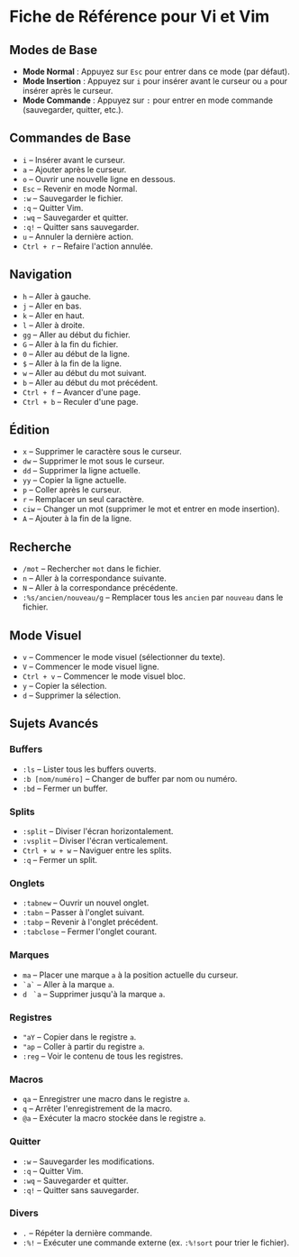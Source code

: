 # Fiche de Référence pour Vi et Vim

## Modes de Base

- **Mode Normal** : Appuyez sur `Esc` pour entrer dans ce mode (par défaut).
- **Mode Insertion** : Appuyez sur `i` pour insérer avant le curseur ou `a` pour insérer après le curseur.
- **Mode Commande** : Appuyez sur `:` pour entrer en mode commande (sauvegarder, quitter, etc.).

## Commandes de Base

- `i` – Insérer avant le curseur.
- `a` – Ajouter après le curseur.
- `o` – Ouvrir une nouvelle ligne en dessous.
- `Esc` – Revenir en mode Normal.
- `:w` – Sauvegarder le fichier.
- `:q` – Quitter Vim.
- `:wq` – Sauvegarder et quitter.
- `:q!` – Quitter sans sauvegarder.
- `u` – Annuler la dernière action.
- `Ctrl + r` – Refaire l'action annulée.

## Navigation

- `h` – Aller à gauche.
- `j` – Aller en bas.
- `k` – Aller en haut.
- `l` – Aller à droite.
- `gg` – Aller au début du fichier.
- `G` – Aller à la fin du fichier.
- `0` – Aller au début de la ligne.
- `$` – Aller à la fin de la ligne.
- `w` – Aller au début du mot suivant.
- `b` – Aller au début du mot précédent.
- `Ctrl + f` – Avancer d'une page.
- `Ctrl + b` – Reculer d'une page.

## Édition

- `x` – Supprimer le caractère sous le curseur.
- `dw` – Supprimer le mot sous le curseur.
- `dd` – Supprimer la ligne actuelle.
- `yy` – Copier la ligne actuelle.
- `p` – Coller après le curseur.
- `r` – Remplacer un seul caractère.
- `ciw` – Changer un mot (supprimer le mot et entrer en mode insertion).
- `A` – Ajouter à la fin de la ligne.

## Recherche

- `/mot` – Rechercher `mot` dans le fichier.
- `n` – Aller à la correspondance suivante.
- `N` – Aller à la correspondance précédente.
- `:%s/ancien/nouveau/g` – Remplacer tous les `ancien` par `nouveau` dans le fichier.

## Mode Visuel

- `v` – Commencer le mode visuel (sélectionner du texte).
- `V` – Commencer le mode visuel ligne.
- `Ctrl + v` – Commencer le mode visuel bloc.
- `y` – Copier la sélection.
- `d` – Supprimer la sélection.

## Sujets Avancés

### Buffers

- `:ls` – Lister tous les buffers ouverts.
- `:b [nom/numéro]` – Changer de buffer par nom ou numéro.
- `:bd` – Fermer un buffer.

### Splits

- `:split` – Diviser l'écran horizontalement.
- `:vsplit` – Diviser l'écran verticalement.
- `Ctrl + w + w` – Naviguer entre les splits.
- `:q` – Fermer un split.

### Onglets

- `:tabnew` – Ouvrir un nouvel onglet.
- `:tabn` – Passer à l'onglet suivant.
- `:tabp` – Revenir à l'onglet précédent.
- `:tabclose` – Fermer l'onglet courant.

### Marques

- `ma` – Placer une marque `a` à la position actuelle du curseur.
- `` `a` `` – Aller à la marque `a`.
- `d` `` `a`` – Supprimer jusqu'à la marque `a`.

### Registres

- `"aY` – Copier dans le registre `a`.
- `"ap` – Coller à partir du registre `a`.
- `:reg` – Voir le contenu de tous les registres.

### Macros

- `qa` – Enregistrer une macro dans le registre `a`.
- `q` – Arrêter l'enregistrement de la macro.
- `@a` – Exécuter la macro stockée dans le registre `a`.

### Quitter

- `:w` – Sauvegarder les modifications.
- `:q` – Quitter Vim.
- `:wq` – Sauvegarder et quitter.
- `:q!` – Quitter sans sauvegarder.

### Divers

- `.` – Répéter la dernière commande.
- `:%!` – Exécuter une commande externe (ex. `:%!sort` pour trier le fichier).
